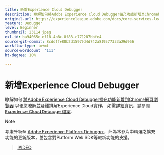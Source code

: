 ```yaml
---
title: 新增Experience Cloud Debugger
description: 瞭解如何將Adobe Experience Cloud Debugger擴充功能新增至Chrome網頁瀏覽器，讓您瞭解並疑難排解Experience Cloud實作。
original-url: https://experienceleague.adobe.com/docs/core-services-learn/tutorials/debugger/add-the-extension.html
feature: Debugger
level: Beginner
thumbnail: 23114.jpeg
exl-id: ba94065e-ef18-4b8c-8f83-c772287bbfe4
source-git-commit: 8cddffe88b2d15970d4d742a839577333a29d966
workflow-type: tm+mt
source-wordcount: '111'
ht-degree: 10%

---
```


# 新增Experience Cloud Debugger

瞭解如何 [將Adobe Experience Cloud Debugger擴充功能新增到Chrome網頁瀏覽器](https://chrome.google.com/webstore/detail/adobe-experience-cloud-de/ocdmogmohccmeicdhlhhgepeaijenapj) 以便您瞭解並疑難排解Experience Cloud實作。 如需詳細資訊，請參閱 [Experience Cloud Debugger檔案](https://experienceleague.adobe.com/docs/debugger/using/experience-cloud-debugger.html).

>[!NOTE]
>
>考慮升級至 [Adobe Experience Platform Debugger](../overview.md)，此為本影片中精選之擴充功能的更新版本，並包含對Platform Web SDK等較新功能的支援。

>[!VIDEO](https://video.tv.adobe.com/v/23114/?quality=12)
